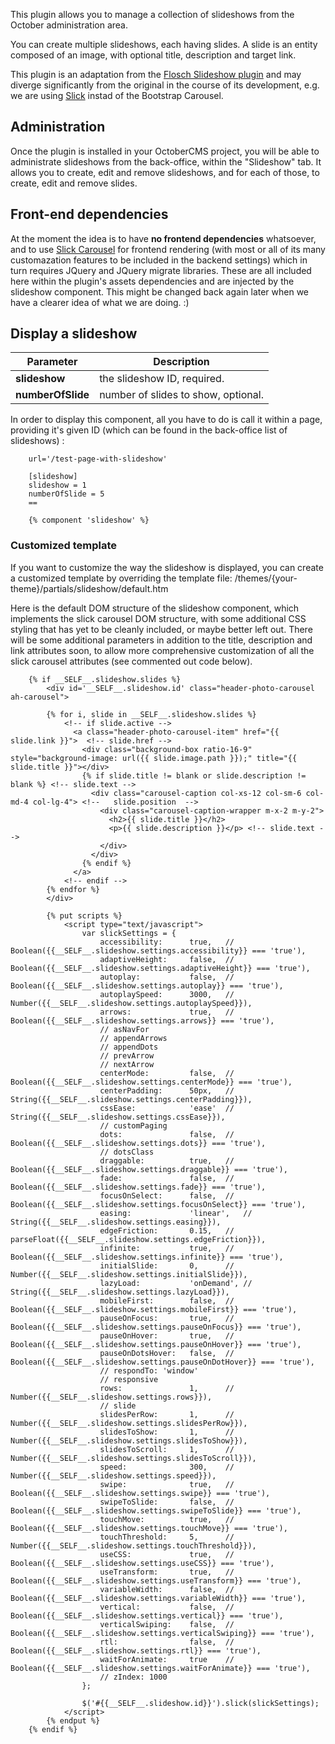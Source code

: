 This plugin allows you to manage a collection of slideshows from the October administration area.

You can create multiple slideshows, each having slides. A slide is an entity composed of an image, with optional title, description and target link.

This plugin is an adaptation from the [Flosch Slideshow plugin](https://github.com/flo-sch/slideshow-plugin) and may diverge significantly from the original in the course of its development, e.g. we are using [Slick](http://kenwheeler.github.io/slick/) instad of the Bootstrap Carousel.

## Administration

Once the plugin is installed in your OctoberCMS project, you will be able to administrate slideshows from the back-office, within the "Slideshow" tab. It allows you to create, edit and remove slideshows, and for each of those, to create, edit and remove slides.

## Front-end dependencies

At the moment the idea is to have **no frontend dependencies** whatsoever, and to use [Slick Carousel](http://kenwheeler.github.io/slick/) for frontend rendering (with most or all of its many customazation features to be included in the backend settings) which in turn requires JQuery and JQuery migrate libraries. These are all included here within the plugin's assets dependencies and are injected by the slideshow component.
This might be changed back again later when we have a clearer idea of what we are doing. :)


## Display a slideshow

Parameter | Description
------------- | -------------
**slideshow** | the slideshow ID, required.
**numberOfSlide** | number of slides to show, optional.

In order to display this component, all you have to do is call it within a page, providing it's given ID (which can be found in the back-office list of slideshows) :
```twig
    url='/test-page-with-slideshow'

    [slideshow]
    slideshow = 1
    numberOfSlide = 5
    ==

    {% component 'slideshow' %}
```

### Customized template

If you want to customize the way the slideshow is displayed, you can create a customized template by overriding the template file: /themes/{your-theme}/partials/slideshow/default.htm

Here is the default DOM structure of the slideshow component, which implements the slick carousel DOM structure, with some additional CSS styling that has yet to be cleanly included, or maybe better left out. There will be some additional parameters in addition to the title, description and link attributes soon, to allow more comprehensive customization of all the slick carousel attributes (see commented out code below).

```twig
    {% if __SELF__.slideshow.slides %}
        <div id='__SELF__.slideshow.id' class="header-photo-carousel ah-carousel">
    
        {% for i, slide in __SELF__.slideshow.slides %}
            <!-- if slide.active -->
              <a class="header-photo-carousel-item" href="{{ slide.link }}">  <!-- slide.href -->
                <div class="background-box ratio-16-9" style="background-image: url({{ slide.image.path }});" title="{{ slide.title }}"></div>
                {% if slide.title != blank or slide.description != blank %} <!-- slide.text -->
                  <div class="carousel-caption col-xs-12 col-sm-6 col-md-4 col-lg-4"> <!--   slide.position  -->
                    <div class="carousel-caption-wrapper m-x-2 m-y-2">
                      <h2>{{ slide.title }}</h2>
                      <p>{{ slide.description }}</p> <!-- slide.text -->
                    </div>
                  </div>
                {% endif %}
              </a>
            <!-- endif -->
        {% endfor %}
        </div>
    
        {% put scripts %}
            <script type="text/javascript">
                var slickSettings = {
                    accessibility:      true,   // Boolean({{__SELF__.slideshow.settings.accessibility}} === 'true'),
                    adaptiveHeight:     false,  // Boolean({{__SELF__.slideshow.settings.adaptiveHeight}} === 'true'),
                    autoplay:           false,  // Boolean({{__SELF__.slideshow.settings.autoplay}} === 'true'),
                    autoplaySpeed:      3000,   // Number({{__SELF__.slideshow.settings.autoplaySpeed}}),
                    arrows:             true,   // Boolean({{__SELF__.slideshow.settings.arrows}} === 'true'),
                    // asNavFor
                    // appendArrows
                    // appendDots
                    // prevArrow
                    // nextArrow
                    centerMode:         false,  // Boolean({{__SELF__.slideshow.settings.centerMode}} === 'true'),
                    centerPadding:      50px,   // String({{__SELF__.slideshow.settings.centerPadding}}),
                    cssEase:            'ease'  // String({{__SELF__.slideshow.settings.cssEase}}),
                    // customPaging
                    dots:               false,  // Boolean({{__SELF__.slideshow.settings.dots}} === 'true'),
                    // dotsClass
                    draggable:          true,   // Boolean({{__SELF__.slideshow.settings.draggable}} === 'true'),
                    fade:               false,  // Boolean({{__SELF__.slideshow.settings.fade}} === 'true'),
                    focusOnSelect:      false,  // Boolean({{__SELF__.slideshow.settings.focusOnSelect}} === 'true'),
                    easing:             'linear',   // String({{__SELF__.slideshow.settings.easing}}),
                    edgeFriction:       0.15,   // parseFloat({{__SELF__.slideshow.settings.edgeFriction}}),
                    infinite:           true,   // Boolean({{__SELF__.slideshow.settings.infinite}} === 'true'),
                    initialSlide:       0,      // Number({{__SELF__.slideshow.settings.initialSlide}}),
                    lazyLoad:           'onDemand', // String({{__SELF__.slideshow.settings.lazyLoad}}),
                    mobileFirst:        false,  // Boolean({{__SELF__.slideshow.settings.mobileFirst}} === 'true'),
                    pauseOnFocus:       true,   // Boolean({{__SELF__.slideshow.settings.pauseOnFocus}} === 'true'),
                    pauseOnHover:       true,   // Boolean({{__SELF__.slideshow.settings.pauseOnHover}} === 'true'),
                    pauseOnDotsHover:   false,  // Boolean({{__SELF__.slideshow.settings.pauseOnDotHover}} === 'true'),
                    // respondTo: 'window'
                    // responsive
                    rows:               1,      // Number({{__SELF__.slideshow.settings.rows}}),
                    // slide
                    slidesPerRow:       1,      // Number({{__SELF__.slideshow.settings.slidesPerRow}}),
                    slidesToShow:       1,      // Number({{__SELF__.slideshow.settings.slidesToShow}}),
                    slidesToScroll:     1,      // Number({{__SELF__.slideshow.settings.slidesToScroll}}),
                    speed:              300,    // Number({{__SELF__.slideshow.settings.speed}}),
                    swipe:              true,   // Boolean({{__SELF__.slideshow.settings.swipe}} === 'true'),
                    swipeToSlide:       false,  // Boolean({{__SELF__.slideshow.settings.swipeToSlide}} === 'true'),
                    touchMove:          true,   // Boolean({{__SELF__.slideshow.settings.touchMove}} === 'true'),
                    touchThreshold:     5,      // Number({{__SELF__.slideshow.settings.touchThreshold}}),
                    useCSS:             true,   // Boolean({{__SELF__.slideshow.settings.useCSS}} === 'true'),
                    useTransform:       true,   // Boolean({{__SELF__.slideshow.settings.useTransform}} === 'true'),
                    variableWidth:      false,  // Boolean({{__SELF__.slideshow.settings.variableWidth}} === 'true'),
                    vertical:           false,  // Boolean({{__SELF__.slideshow.settings.vertical}} === 'true'),
                    verticalSwiping:    false,  // Boolean({{__SELF__.slideshow.settings.verticalSwiping}} === 'true'),
                    rtl:                false,  // Boolean({{__SELF__.slideshow.settings.rtl}} === 'true'),
                    waitForAnimate:     true    // Boolean({{__SELF__.slideshow.settings.waitForAnimate}} === 'true'),
                    // zIndex: 1000
                };
    
                $('#{{__SELF__.slideshow.id}}').slick(slickSettings);
            </script>
        {% endput %}
    {% endif %}
```

